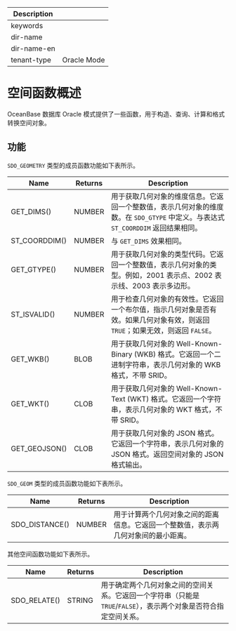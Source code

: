 | Description   |                 |
|---------------|-----------------|
| keywords      |                 |
| dir-name      |                 |
| dir-name-en   |                 |
| tenant-type   | Oracle Mode     |

# 空间函数概述

OceanBase 数据库 Oracle 模式提供了一些函数，用于构造、查询、计算和格式转换空间对象。

## 功能

`SDO_GEOMETRY` 类型的成员函数功能如下表所示。

|     Name      | Returns | Description |
|---------------|---------|-------------|
| GET_DIMS()    | NUMBER  | 用于获取几何对象的维度信息。它返回一个整数值，表示几何对象的维度数。在 `SDO_GTYPE` 中定义。与表达式 `ST_COORDDIM` 返回结果相同。|
| ST_COORDDIM() | NUMBER  | 与 `GET_DIMS` 效果相同。|
| GET_GTYPE()   | NUMBER  | 用于获取几何对象的类型代码。它返回一个整数值，表示几何对象的类型。例如，2001 表示点、2002 表示线、2003 表示多边形。|
| ST_ISVALID()  | NUMBER  | 用于检查几何对象的有效性。它返回一个布尔值，指示几何对象是否有效。如果几何对象有效，则返回 `TRUE`；如果无效，则返回 `FALSE`。|
| GET_WKB()     | BLOB    | 用于获取几何对象的 Well-Known-Binary (WKB) 格式。它返回一个二进制字符串，表示几何对象的 WKB 格式，不带 SRID。|
| GET_WKT()     | CLOB    | 用于获取几何对象的 Well-Known-Text (WKT) 格式。它返回一个字符串，表示几何对象的 WKT 格式，不带 SRID。|
| GET_GEOJSON() | CLOB    | 用于获取几何对象的 JSON 格式。它返回一个字符串，表示几何对象的 JSON 格式。返回空间对象的 JSON 格式输出。|

`SDO_GEOM` 类型的成员函数功能如下表所示。

|     Name      | Returns | Description |
|---------------|---------|-------------|
| SDO_DISTANCE()| NUMBER  | 用于计算两个几何对象之间的距离信息。它返回一个整数值，表示两几何对象间的最小距离。|

其他空间函数功能如下表所示。

|     Name      | Returns | Description |
|---------------|---------|-------------|
| SDO_RELATE()  | STRING | 用于确定两个几何对象之间的空间关系。它返回一个字符串（只能是 `TRUE`/`FALSE`），表示两个对象是否符合指定空间关系。|
